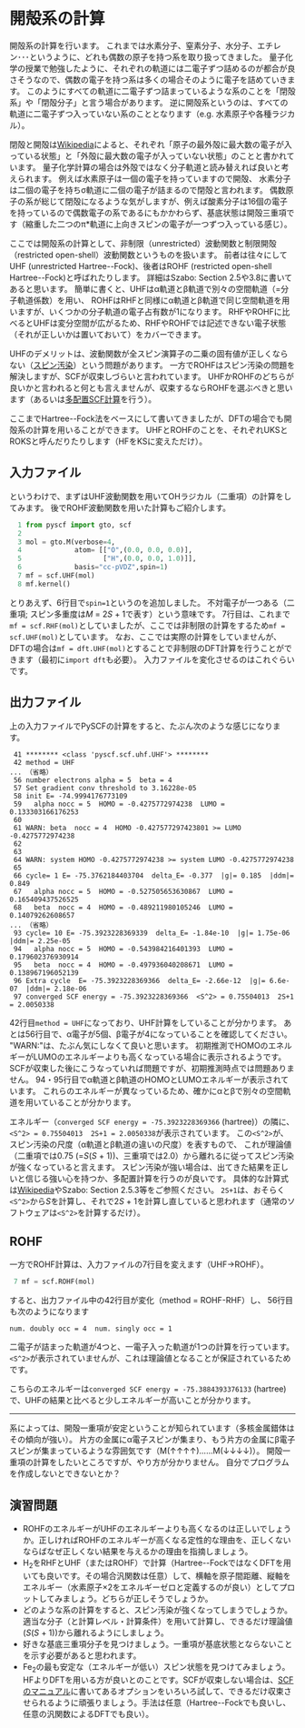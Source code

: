 # 開殻系の計算

開殻系の計算を行います。
これまでは水素分子、窒素分子、水分子、エチレン･･･というように、どれも偶数の原子を持つ系を取り扱ってきました。
量子化学の授業で勉強したように、それぞれの軌道には二電子ずつ詰めるのが都合が良さそうなので、偶数の電子を持つ系は多くの場合そのように電子を詰めていきます。
このようにすべての軌道に二電子ずつ詰まっているような系のことを「閉殻系」や「閉殻分子」と言う場合があります。
逆に開殻系というのは、すべての軌道に二電子ずつ入っていない系のこととなります（e.g. 水素原子や各種ラジカル）。

閉殻と開殻は[Wikipedia](https://ja.wikipedia.org/wiki/%E9%96%89%E6%AE%BB)によると、それぞれ「原子の最外殻に最大数の電子が入っている状態」と「外殻に最大数の電子が入っていない状態」のことと書かれています。
量子化学計算の場合は外殻ではなく分子軌道と読み替えれば良いと考えられます。
例えば水素原子は一個の電子を持っていますので開殻、
水素分子は二個の電子を持ちσ軌道に二個の電子が詰まるので閉殻と言われます。
偶数原子の系が総じて閉殻になるような気がしますが、例えば酸素分子は16個の電子を持っているので偶数電子の系であるにもかかわらず、基底状態は開殻三重項です（縮重した二つのπ*軌道に上向きスピンの電子が一つずつ入っている感じ）。

ここでは開殻系の計算として、非制限（unrestricted）波動関数と制限開殻（restricted open-shell）波動関数というものを扱います。
前者は往々にしてUHF (unrestricted Hartree--Fock)、後者はROHF (restricted open-shell Hartree--Fock)と呼ばれたりします。
詳細はSzabo: Section 2.5や3.8に書いてあると思います。
簡単に書くと、UHFはα軌道とβ軌道で別々の空間軌道（=分子軌道係数）を用い、
ROHFはRHFと同様にα軌道とβ軌道で同じ空間軌道を用いますが、いくつかの分子軌道の電子占有数が1になります。
RHFやROHFに比べるとUHFは変分空間が広がるため、RHFやROHFでは記述できない電子状態（それが正しいかは置いておいて）をカバーできます。

UHFのデメリットは、波動関数が全スピン演算子の二乗の固有値が正しくならない（[スピン汚染](https://ja.wikipedia.org/wiki/%E3%82%B9%E3%83%94%E3%83%B3%E6%B1%9A%E6%9F%93)）という問題があります。
一方でROHFはスピン汚染の問題を解決しますが、SCFが収束しづらいと言われています。
UHFかROHFのどちらが良いかと言われると何とも言えませんが、収束するならROHFを選ぶべきと思います（あるいは[多配置SCF計算](11_MCSCF.md)を行う）。

ここまでHartree--Fock法をベースにして書いてきましたが、DFTの場合でも開殻系の計算を用いることができます。
UHFとROHFのことを、それぞれUKSとROKSと呼んだりたりします（HFをKSに変えただけ）。

## 入力ファイル

というわけで、まずはUHF波動関数を用いてOHラジカル（二重項）の計算をしてみます。
後でROHF波動関数を用いた計算もご紹介します。
```python
  1 from pyscf import gto, scf
  2 
  3 mol = gto.M(verbose=4,
  4             atom= [["O",(0.0, 0.0, 0.0)],
  5                    ["H",(0.0, 0.0, 1.0)]],
  6             basis="cc-pVDZ",spin=1)
  7 mf = scf.UHF(mol)
  8 mf.kernel()
```
とりあえず、6行目で`spin=1`というのを追加しました。
不対電子が一つある（二重項; スピン多重度は*M* = 2*S* + 1で表す）という意味です。
7行目は、これまで`mf = scf.RHF(mol)`としていましたが、ここでは非制限の計算をするため`mf = scf.UHF(mol)`としています。
なお、ここでは実際の計算をしていませんが、DFTの場合は`mf = dft.UHF(mol)`とすることで非制限のDFT計算を行うことができます（最初に`import dft`も必要）。
入力ファイルを変化させるのはこれぐらいです。

## 出力ファイル

上の入力ファイルでPySCFの計算をすると、たぶん次のような感じになります。
```
 41 ******** <class 'pyscf.scf.uhf.UHF'> ********
 42 method = UHF
... （省略）
 56 number electrons alpha = 5  beta = 4
 57 Set gradient conv threshold to 3.16228e-05
 58 init E= -74.9994176773109
 59   alpha nocc = 5  HOMO = -0.4275772974238  LUMO = 0.133303166176253
 60 
 61 WARN: beta  nocc = 4  HOMO -0.427577297423801 >= LUMO -0.4275772974238
 62 
 63 
 64 WARN: system HOMO -0.4275772974238 >= system LUMO -0.4275772974238
 65 
 66 cycle= 1 E= -75.3762184403704  delta_E= -0.377  |g|= 0.185  |ddm|= 0.849
 67   alpha nocc = 5  HOMO = -0.527505653630867  LUMO = 0.165409437526525
 68   beta  nocc = 4  HOMO = -0.489211980105246  LUMO = 0.14079262608657
... （省略）
 93 cycle= 10 E= -75.3923228369339  delta_E= -1.84e-10  |g|= 1.75e-06  |ddm|= 2.25e-05
 94   alpha nocc = 5  HOMO = -0.543984216401393  LUMO = 0.179602376930914
 95   beta  nocc = 4  HOMO = -0.497936040208671  LUMO = 0.138967196052139
 96 Extra cycle  E= -75.3923228369366  delta_E= -2.66e-12  |g|= 6.6e-07  |ddm|= 2.18e-06
 97 converged SCF energy = -75.3923228369366  <S^2> = 0.75504013  2S+1 = 2.0050338
```
42行目`method = UHF`になっており、UHF計算をしていることが分かります。
あとは56行目で、α電子が5個、β電子が4になっていることを確認してください。
"WARN:"は、たぶん気にしなくて良いと思います。
初期推測でHOMOのエネルギーがLUMOのエネルギーよりも高くなっている場合に表示されるようです。
SCFが収束した後にこうなっていれば問題ですが、初期推測時点では問題ありません。
94・95行目でα軌道とβ軌道のHOMOとLUMOエネルギーが表示されています。
これらのエネルギーが異なっているため、確かにαとβで別々の空間軌道を用いていることが分かります。

エネルギー（`converged SCF energy = -75.3923228369366` (hartree)）の隣に、`<S^2> = 0.75504013  2S+1 = 2.0050338`が表示されています。
この`<S^2>`が、スピン汚染の尺度（α軌道とβ軌道の違いの尺度）を表すもので、
これが理論値（二重項では0.75 (=*S*(*S* + 1))、三重項では2.0）から離れるに従ってスピン汚染が強くなっていると言えます。
スピン汚染が強い場合は、出てきた結果を正しいと信じる強い心を持つか、多配置計算を行うのが良いです。
具体的な計算式は[Wikipedia](https://ja.wikipedia.org/wiki/%E3%82%B9%E3%83%94%E3%83%B3%E6%B1%9A%E6%9F%93)やSzabo: Section 2.5.3等をご参照ください。
`2S+1`は、おそらく`<S^2>`から*S*を計算し、それで2*S* + 1を計算し直していると思われます（通常のソフトウェアは`<S^2>`を計算するだけ）。

## ROHF

一方でROHF計算は、入力ファイルの7行目を変えます（UHF→ROHF）。
```python
 7 mf = scf.ROHF(mol)
```
すると、出力ファイル中の42行目が変化（method = ROHF-RHF）し、
56行目も次のようになります
```
num. doubly occ = 4  num. singly occ = 1
```
二電子が詰まった軌道が4つと、一電子入った軌道が1つの計算を行っています。
`<S^2>`が表示されていませんが、これは理論値となることが保証されているためです。

こちらのエネルギーは`converged SCF energy = -75.3884393376133` (hartree)で、UHFの結果と比べると少しエネルギーが高いことが分かります。

***

系によっては、開殻一重項が安定ということが知られています（多核金属錯体はその傾向が強い）。
片方の金属にα電子スピンが集まり、もう片方の金属にβ電子スピンが集まっているような雰囲気です（M(↑↑↑↑)......M(↓↓↓↓)）。
開殻一重項の計算をしたいところですが、やり方が分かりません。
自分でプログラムを作成しないとできないとか？

## 演習問題

- ROHFのエネルギーがUHFのエネルギーよりも高くなるのは正しいでしょうか。正しければROHFのエネルギーが高くなる定性的な理由を、正しくないならばなぜ正しくない結果を与えるかの理由を指摘しましょう。
- H<sub>2</sub>をRHFとUHF（またはROHF）で計算（Hartree--FockではなくDFTを用いても良いです。その場合汎関数は任意）して、横軸を原子間距離、縦軸をエネルギー（水素原子×2をエネルギーゼロと定義するのが良い）としてプロットしてみましょう。どちらが正しそうでしょうか。
- どのような系の計算をすると、スピン汚染が強くなってしまうでしょうか。適当な分子（と計算レベル・計算条件）を用いて計算し、できるだけ理論値(*S*(*S* + 1))から離れるようにしましょう。
- 好きな基底三重項分子を見つけましょう。一重項が基底状態とならないことを示す必要があると思われます。
- Fe<sub>2</sub>の最も安定な（エネルギーが低い）スピン状態を見つけてみましょう。HFよりDFTを用いる方が良いとのことです。SCFが収束しない場合は、[SCFのマニュアル](https://pyscf.org/user/scf.html)に書いてあるオプションをいろいろ試して、できるだけ収束させられるように頑張りましょう。手法は任意（Hartree--Fockでも良いし、任意の汎関数によるDFTでも良い）。
